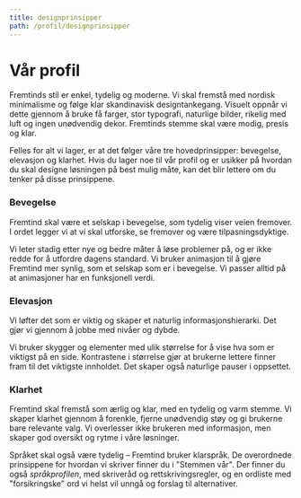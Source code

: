 ```yaml
---
title: designprinsipper
path: /profil/designprinsipper
---
```


# Vår profil

Fremtinds stil er enkel, tydelig og moderne. Vi skal fremstå med nordisk minimalisme og følge klar skandinavisk designtankegang. Visuelt oppnår vi dette gjennom å bruke få farger, stor typografi, naturlige bilder, rikelig med luft og ingen unødvendig dekor. Fremtinds stemme skal være modig, presis og klar.

Felles for alt vi lager, er at det følger våre tre hovedprinsipper: bevegelse, elevasjon og klarhet. Hvis  du lager noe til vår profil og er usikker på hvordan du skal designe løsningen på best mulig måte, kan det blir lettere om du tenker på disse prinsippene.


### Bevegelse 
Fremtind skal være et selskap i bevegelse, som tydelig viser veien fremover. I ordet legger vi at vi skal utforske, se fremover og være tilpasningsdyktige.

Vi leter stadig etter nye og bedre måter å løse problemer på, og er ikke redde for å utfordre dagens standard. Vi bruker animasjon til å gjøre Fremtind mer synlig, som et selskap som er i bevegelse. Vi passer alltid på at animasjoner har en funksjonell verdi.


### Elevasjon
Vi løfter det som er viktig og skaper et naturlig informasjonshierarki. Det gjør vi gjennom å jobbe med nivåer og dybde.

Vi bruker skygger og elementer med ulik størrelse for å vise hva som er viktigst på en side. Kontrastene i størrelse gjør at brukerne lettere finner fram til det viktigste innholdet. Det skaper også naturlige pauser i oppsettet.


### Klarhet
Fremtind skal fremstå som ærlig og klar, med en tydelig og varm stemme. Vi skaper klarhet gjennom å forenkle, fjerne unødvendig støy og gi brukerne bare relevante valg. Vi overlesser ikke brukeren med informasjon, men skaper god oversikt og rytme i våre løsninger.

Språket skal også være tydelig – Fremtind bruker klarspråk. De overordnede prinsippene for hvordan vi skriver finner du i "Stemmen vår". Der finner du også _språkprofilen_, med skriveråd og rettskrivingsregler, og en ordliste med "forsikringske" ord vi helst vil unngå og forslag til alternativer.

